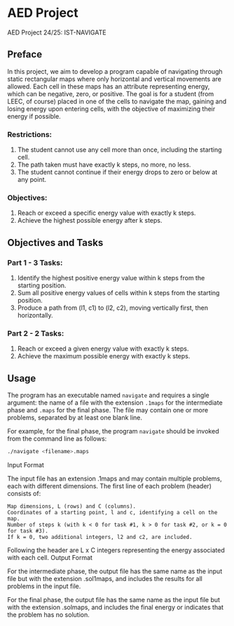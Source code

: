 # AED Project

AED Project 24/25: IST-NAVIGATE

## Preface
In this project, we aim to develop a program capable of navigating through static rectangular maps where only horizontal and vertical movements are allowed. Each cell in these maps has an attribute representing energy, which can be negative, zero, or positive. The goal is for a student (from LEEC, of course) placed in one of the cells to navigate the map, gaining and losing energy upon entering cells, with the objective of maximizing their energy if possible.

### Restrictions:
1. The student cannot use any cell more than once, including the starting cell.
2. The path taken must have exactly k steps, no more, no less.
3. The student cannot continue if their energy drops to zero or below at any point.

### Objectives:
1. Reach or exceed a specific energy value with exactly k steps.
2. Achieve the highest possible energy after k steps.

## Objectives and Tasks
### Part 1 - 3 Tasks:
1. Identify the highest positive energy value within k steps from the starting position.
2. Sum all positive energy values of cells within k steps from the starting position.
3. Produce a path from (l1, c1) to (l2, c2), moving vertically first, then horizontally.

### Part 2 - 2 Tasks:
1. Reach or exceed a given energy value with exactly k steps.
2. Achieve the maximum possible energy with exactly k steps.

## Usage
The program has an executable named `navigate` and requires a single argument: the name of a file with the extension `.1maps` for the intermediate phase and `.maps` for the final phase. The file may contain one or more problems, separated by at least one blank line.

For example, for the final phase, the program `navigate` should be invoked from the command line as follows:
```sh
./navigate <filename>.maps
```


Input Format

The input file has an extension .1maps and may contain multiple problems, each with different dimensions. The first line of each problem (header) consists of:

    Map dimensions, L (rows) and C (columns).
    Coordinates of a starting point, l and c, identifying a cell on the map.
    Number of steps k (with k < 0 for task #1, k > 0 for task #2, or k = 0 for task #3).
    If k = 0, two additional integers, l2 and c2, are included.

Following the header are L x C integers representing the energy associated with each cell.
Output Format

For the intermediate phase, the output file has the same name as the input file but with the extension .sol1maps, and includes the results for all problems in the input file.

For the final phase, the output file has the same name as the input file but with the extension .solmaps, and includes the final energy or indicates that the problem has no solution.
